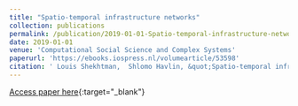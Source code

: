 ```yaml
---
title: "Spatio-temporal infrastructure networks"
collection: publications
permalink: /publication/2019-01-01-Spatio-temporal-infrastructure-networks
date: 2019-01-01
venue: 'Computational Social Science and Complex Systems'
paperurl: 'https://ebooks.iospress.nl/volumearticle/53598'
citation: ' Louis Shekhtman,  Shlomo Havlin, &quot;Spatio-temporal infrastructure networks.&quot; Computational Social Science and Complex Systems, 2019.'
---
```

[Access paper here](https://ebooks.iospress.nl/volumearticle/53598){:target="_blank"}
